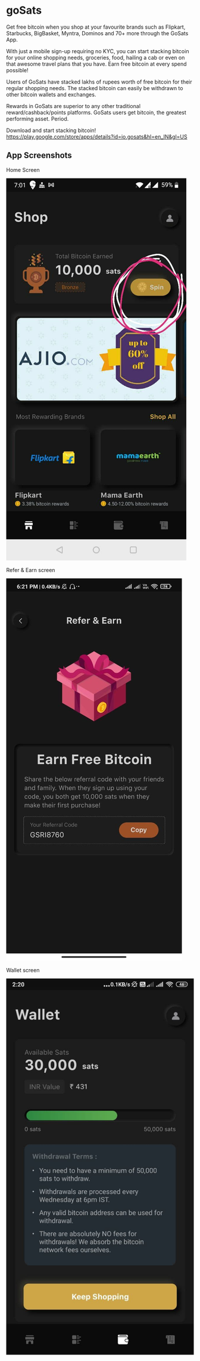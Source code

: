 # goSats

Get free bitcoin when you shop at your favourite brands such as Flipkart, Starbucks, BigBasket, Myntra, Dominos and 70+ more through the GoSats App.

With just a mobile sign-up requiring no KYC, you can start stacking bitcoin for your online shopping needs, groceries, food, hailing a cab or even on that awesome travel plans that you have. Earn free bitcoin at every spend possible!

Users of GoSats have stacked lakhs of rupees worth of free bitcoin for their regular shopping needs.
The stacked bitcoin can easily be withdrawn to other bitcoin wallets and exchanges.

Rewards in GoSats are superior to any other traditional reward/cashback/points platforms.
GoSats users get bitcoin, the greatest performing asset. Period.

Download and start stacking bitcoin!
https://play.google.com/store/apps/details?id=io.gosats&hl=en_IN&gl=US

## App Screenshots
Home Screen

![Home Screen](https://github.com/bharat7gupta/goSats/blob/master/screenshots/gosats%20-%20home%20screen.jpg)

Refer & Earn screen

![Refer & Earn](https://github.com/bharat7gupta/goSats/blob/master/screenshots/gosats%20-%20refer%20screen.jpg)

Wallet screen

![Wallet](https://github.com/bharat7gupta/goSats/blob/master/screenshots/gosats%20-%20wallet%20screen.jpg)
